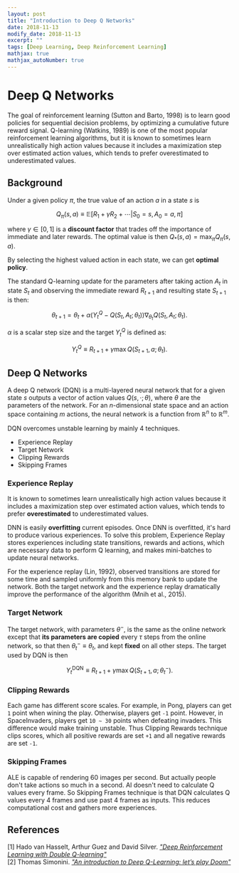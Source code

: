 ```yaml
---
layout: post
title: "Introduction to Deep Q Networks"
date: 2018-11-13
modify_date: 2018-11-13
excerpt: ""
tags: [Deep Learning, Deep Reinforcement Learning]
mathjax: true
mathjax_autoNumber: true
---
```



# Deep Q Networks

The goal of reinforcement learning (Sutton and Barto, 1998) is to learn good policies for sequential decision problems, by optimizing a cumulative future reward signal. Q-learning (Watkins, 1989) is one of the most popular reinforcement learning algorithms, but it is known to sometimes learn unrealistically high action values because it includes a maximization step over estimated action values, which tends to prefer overestimated to underestimated values.

## Background

Under a given policy $\pi$, the true value of an action $a$ in a state $s$ is

$$ Q_{\pi}(s, a) \equiv \mathbb{E} [ R_1 + \gamma R_2 + \cdots | S_0 = s, A_0 = a, \pi ] $$

where $\gamma \in [0,1]$ is a **discount factor** that trades off the importance of immediate and later rewards. The optimal value is then $Q_*(s, a) = \max_\pi Q_\pi(s, a)$.

By selecting the highest valued action in each state, we can get **optimal policy**.

The standard Q-learning update for the parameters after taking action $A_t$ in state $S_t$ and observing the immediate reward $R_{t+1}$ and resulting state $S_{t+1}$ is then:

$$ \theta_{t+1} = \theta_{t} + \alpha (Y_t^Q - Q(S_t, A_t; \theta_t)) \nabla_{\theta_{t}} Q(S_t, A_t; \theta_t). $$

$\alpha$ is a scalar step size and the target $Y_t^Q$ is defined as:

$$ Y_t^Q \equiv R_{t+1} + \gamma \max Q(S_{t+1} , a; \theta_t). $$


## Deep Q Networks

A deep Q network (DQN) is a multi-layered neural network that for a given state $s$ outputs a vector of action values $Q(s, \cdot; \theta)$, where $\theta$ are the parameters of the network. For an $n$-dimensional state space and an action space containing $m$ actions, the neural network is a function from $\mathbb{R}^n$ to $\mathbb{R}^m$.

DQN overcomes unstable learning by mainly 4 techniques.

- Experience Replay
- Target Network
- Clipping Rewards
- Skipping Frames


### Experience Replay

It is known to sometimes learn unrealistically high action values because it includes a maximization step over estimated action values, which tends to prefer **overestimated** to underestimated values.

DNN is easily **overfitting** current episodes. Once DNN is overfitted, it's hard to produce various experiences. To solve this problem, Experience Replay stores experiences including state transitions, rewards and actions, which are necessary data to perform Q learning, and makes mini-batches to update neural networks.

For the experience replay (Lin, 1992), observed transitions are stored for some time and sampled uniformly from this memory bank to update the network. Both the target network and the experience replay dramatically improve the performance of the algorithm (Mnih et al., 2015).


### Target Network

The target network, with parameters $\theta^−$, is the same as the online network except that **its parameters are copied** every $\tau$ steps from the online network, so that then $\theta_t^- \equiv \theta_t$, and kept **fixed** on all other steps. The target used by DQN is then

$$ Y_t^{\text{DQN}} \equiv R_{t+1} + \gamma \max Q(S_{t+1} , a; \theta_t^-). $$


### Clipping Rewards

Each game has different score scales. For example, in Pong, players can get `1` point when wining the play. Otherwise, players get `-1` point. However, in SpaceInvaders, players get `10 ~ 30` points when defeating invaders. This difference would make training unstable. Thus Clipping Rewards technique clips scores, which all positive rewards are set `+1` and all negative rewards are set `-1`.

### Skipping Frames

ALE is capable of rendering 60 images per second. But actually people don't take actions so much in a second. AI doesn't need to calculate Q values every frame. So Skipping Frames technique is that DQN calculates Q values every 4 frames and use past 4 frames as inputs. This reduces computational cost and gathers more experiences.


## References

[1] Hado van Hasselt, Arthur Guez and David Silver. [*"Deep Reinforcement Learning with Double Q-learning"*](https://arxiv.org/abs/1509.06461)  
[2] Thomas Simonini. [*"An introduction to Deep Q-Learning: let’s play Doom"*](https://medium.freecodecamp.org/an-introduction-to-deep-q-learning-lets-play-doom-54d02d8017d8)  


<style>
.center {
  display: block;
  margin-left: auto;
  margin-right: auto;
}
</style>